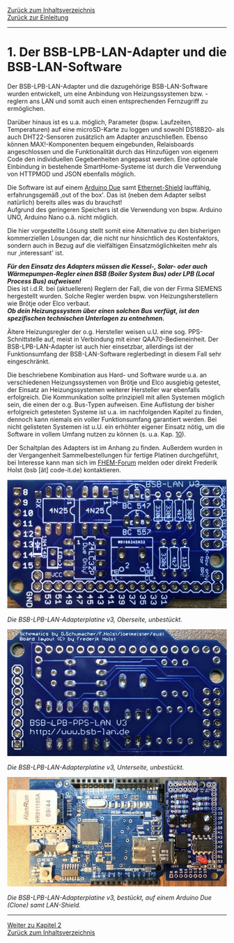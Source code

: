 [Zurück zum Inhaltsverzeichnis](inhaltsverzeichnis.md)    
[Zurück zur Einleitung](index.md)  
    
---
    
# 1. Der BSB-LPB-LAN-Adapter und die BSB-LAN-Software  
Der BSB-LPB-LAN-Adapter und die dazugehörige BSB-LAN-Software wurden
entwickelt, um eine Anbindung von Heizungssystemen bzw. -reglern ans LAN
und somit auch einen entsprechenden Fernzugriff zu ermöglichen.  

Darüber hinaus ist es u.a. möglich, Parameter (bspw. Laufzeiten,
Temperaturen) auf eine microSD-Karte zu loggen und sowohl DS18B20- als
auch DHT22-Sensoren zusätzlich am Adapter anzuschließen. Ebenso können 
MAX!-Komponenten bequem eingebunden, Relaisboards angeschlossen und die 
Funktionalität durch das Hinzufügen von eigenem Code den individuellen 
Gegebenheiten angepasst werden. Eine optionale Einbindung in bestehende 
SmartHome-Systeme ist durch die Verwendung von HTTPMOD und JSON ebenfalls möglich.  

Die Software ist auf einem [Arduino Due](kap12.md#121-der-arduino-due) 
samt [Ethernet-Shield](kap12.md#122-das-lan-shield) lauffähig, 
erfahrungsgemäß ‚out of the box'. Das ist (neben dem Adapter selbst natürlich) bereits alles was du brauchst!  
Aufgrund des geringeren Speichers ist 
die Verwendung von bspw. Arduino UNO, Arduino Nano o.ä. nicht möglich.  

Die hier vorgestellte Lösung stellt somit eine Alternative zu den bisherigen
kommerziellen Lösungen dar, die nicht nur hinsichtlich des
Kostenfaktors, sondern auch in Bezug auf die vielfältigen
Einsatzmöglichkeiten mehr als nur ‚interessant' ist.

***Für den Einsatz des Adapters müssen die Kessel-, Solar- oder auch
Wärmepumpen-Regler einen BSB (Boiler System Bus) oder LPB (Local Process Bus) aufweisen!***  
Dies ist i.d.R. bei (aktuelleren) Reglern der Fall,
die von der Firma SIEMENS hergestellt wurden. Solche Regler werden bspw.
von Heizungsherstellern wie Brötje oder Elco verbaut.   
***Ob dein Heizungssystem über einen solchen Bus verfügt, ist den spezifischen
technischen Unterlagen zu entnehmen.***

Ältere Heizungsregler der o.g. Hersteller weisen u.U. eine sog.
PPS-Schnittstelle auf, meist in Verbindung mit einer
QAA70-Bedieneinheit. Der BSB-LPB-LAN-Adapter ist auch hier einsetzbar,
allerdings ist der Funktionsumfang der BSB-LAN-Software 
reglerbedingt in diesem Fall sehr eingeschränkt.

Die beschriebene Kombination aus Hard- und
Software wurde u.a. an verschiedenen Heizungssystemen von Brötje und
Elco ausgiebig getestet, der Einsatz an Heizungssystemen weiterer
Hersteller war ebenfalls erfolgreich. Die Kommunikation sollte
prinzipiell mit allen Systemen möglich sein, die einen der o.g.
Bus-Typen aufweisen. Eine Auflistung der bisher erfolgreich getesteten
Systeme ist u.a. im nachfolgenden Kapitel zu finden, dennoch kann
niemals ein voller Funktionsumfang garantiert werden. Bei nicht
gelisteten Systemen ist u.U. ein erhöhter eigener Einsatz nötig, um die
Software in vollem Umfang nutzen zu können (s. u.a. Kap. [10](kap10.md)).

Der Schaltplan des Adapters ist im Anhang zu finden. Außerdem wurden in
der Vergangenheit Sammelbestellungen für fertige Platinen durchgeführt,
bei Interesse kann man sich im [FHEM-Forum](https://forum.fhem.de/index.php/topic,29762.0.html) melden oder direkt Frederik
Holst (bsb \[ät\] code-it.de) kontaktieren.

<img src="pics/bsb-adapter-v3-unbestueckt-front.jpeg">

*Die BSB-LPB-LAN-Adapterplatine v3, Oberseite, unbestückt.*  
    
<img src="https://raw.githubusercontent.com/1coderookie/BSB-LPB-LAN/master/docs/pics/bsb-adapter-v3-unbestueckt-back.jpeg">

*Die BSB-LPB-LAN-Adapterplatine v3, Unterseite, unbestückt.*  
    
<img src="https://raw.githubusercontent.com/1coderookie/BSB-LPB-LAN/master/docs/pics/bsb-adapter-komplett-due.jpeg">
    
*Die BSB-LPB-LAN-Adapterplatine v3, bestückt, auf einem Arduino Due (Clone) samt LAN-Shield.*  
    
---      
     
[Weiter zu Kapitel 2](kap02.md)      
[Zurück zum Inhaltsverzeichnis](inhaltsverzeichnis.md)  
    
